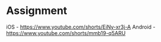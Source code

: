 # Assignment
iOS - https://www.youtube.com/shorts/EiNy-xr3j-A
Android - https://www.youtube.com/shorts/mmb19-q5ARU
